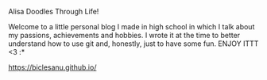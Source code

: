 Alisa Doodles Through Life!

Welcome to a little personal blog I made in high school in which I talk about my passions, achievements and hobbies. I wrote it at the time to better understand how to use git and, honestly, just to have some fun. ENJOY ITTT <3 :*

https://biclesanu.github.io/
